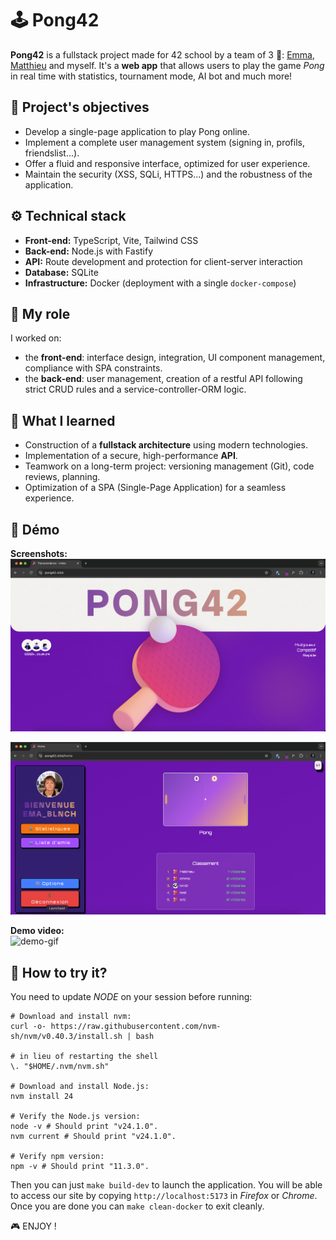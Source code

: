 # 🕹️ Pong42

**Pong42** is a fullstack project made for 42 school by a team of 3 👥: [Emma](https://github.com/emma-blnch), [Matthieu](https://github.com/matthieugalvez) and myself. It's a **web app** that allows users to play the game *Pong* in real time with statistics, tournament mode, AI bot and much more!

## 🌟 Project's objectives

- Develop a single-page application to play Pong online.
- Implement a complete user management system (signing in, profils, friendslist...).
- Offer a fluid and responsive interface, optimized for user experience.
- Maintain the security (XSS, SQLi, HTTPS...) and the robustness of the application.

## ⚙️ Technical stack

- **Front-end:** TypeScript, Vite, Tailwind CSS  
- **Back-end:** Node.js with Fastify  
- **API:** Route development and protection for client-server interaction  
- **Database:** SQLite  
- **Infrastructure:** Docker (deployment with a single `docker-compose`)

## 👥 My role

I worked on:
- the **front-end**: interface design, integration, UI component management, compliance with SPA constraints.
- the **back-end**: user management, creation of a restful API following strict CRUD rules and a service-controller-ORM logic.

## 📝 What I learned

- Construction of a **fullstack architecture** using modern technologies.
- Implementation of a secure, high-performance **API**.
- Teamwork on a long-term project: versioning management (Git), code reviews, planning.
- Optimization of a SPA (Single-Page Application) for a seamless experience.

## 🚀 Démo   

**Screenshots:**   
![index-page](/demo/indexpage.png)   

![home-page](/demo/homepage.png)   

**Demo video:**   
![demo-gif](/demo/42pong.gif)   


## 👾 How to try it?

You need to update *NODE* on your session before running:

```
# Download and install nvm:
curl -o- https://raw.githubusercontent.com/nvm-sh/nvm/v0.40.3/install.sh | bash

# in lieu of restarting the shell
\. "$HOME/.nvm/nvm.sh"

# Download and install Node.js:
nvm install 24

# Verify the Node.js version:
node -v # Should print "v24.1.0".
nvm current # Should print "v24.1.0".

# Verify npm version:
npm -v # Should print "11.3.0".
```

Then you can just `make build-dev` to launch the application. You will be able to access our site by copying `http://localhost:5173` in *Firefox* or *Chrome*.   
Once you are done you can `make clean-docker` to exit cleanly.   

🎮 ENJOY !
